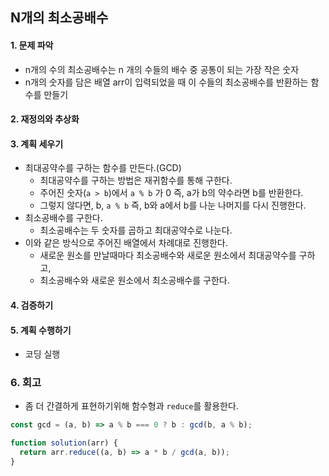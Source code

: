 ## N개의 최소공배수
#### 1. 문제 파악
- n개의 수의 최소공배수는 n 개의 수들의 배수 중 공통이 되는 가장 작은 숫자
- n개의 숫자를 담은 배열 arr이 입력되었을 때 이 수들의 최소공배수를 반환하는 함수를 만들기
#### 2. 재정의와 추상화
#### 3. 계획 세우기
- 최대공약수를 구하는 함수를 만든다.(GCD)
  - 최대공약수를 구하는 방법은 재귀함수를 통해 구한다.
  - 주어진 숫자(`a > b`)에서 `a % b` 가 0 즉, a가 b의 약수라면 b를 반환한다.
  - 그렇지 않다면, b, `a % b` 즉, b와 a에서 b를 나눈 나머지를 다시 진행한다.
- 최소공배수를 구한다.
  - 최소공배수는 두 숫자를 곱하고 최대공약수로 나눈다.
- 이와 같은 방식으로 주어진 배열에서 차례대로 진행한다.
  - 새로운 원소를 만날때마다 최소공배수와 새로운 원소에서 최대공약수를 구하고,
  - 최소공배수와 새로운 원소에서 최소공배수를 구한다.

#### 4. 검증하기
#### 5. 계획 수행하기
- 코딩 실행

### 6. 회고
- 좀 더 간결하게 표현하기위해 함수형과 `reduce`를 활용한다.
```javascript
const gcd = (a, b) => a % b === 0 ? b : gcd(b, a % b);

function solution(arr) {
  return arr.reduce((a, b) => a * b / gcd(a, b));
}
```
